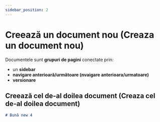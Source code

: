 ```yaml
---
sidebar_position: 2
---
```


# Creează un document nou (Creaza un document nou)

Documentele sunt **grupuri de pagini** conectate prin:

- un **sidebar**
- **navigare anterioară/următoare (nvaigare anterioara/urmatoare)**
- **versionare**

## Creează cel de-al doilea document (Creaza cel de-al doilea document)

```md title="docs/hello.md"
# Bună new 4
```